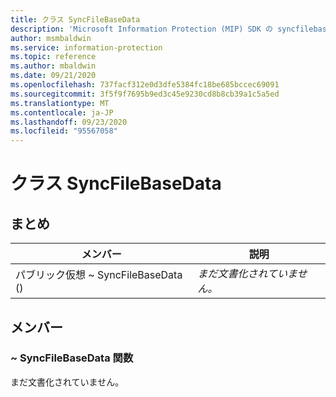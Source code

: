 ```yaml
---
title: クラス SyncFileBaseData
description: 'Microsoft Information Protection (MIP) SDK の syncfilebasedata:: undefined クラスについて説明します。'
author: msmbaldwin
ms.service: information-protection
ms.topic: reference
ms.author: mbaldwin
ms.date: 09/21/2020
ms.openlocfilehash: 737facf312e0d3dfe5384fc18be685bccec69091
ms.sourcegitcommit: 3f5f9f7695b9ed3c45e9230cd8b8cb39a1c5a5ed
ms.translationtype: MT
ms.contentlocale: ja-JP
ms.lasthandoff: 09/23/2020
ms.locfileid: "95567058"
---
```

# <a name="class-syncfilebasedata"></a>クラス SyncFileBaseData 
  
## <a name="summary"></a>まとめ
 メンバー                        | 説明                                
--------------------------------|---------------------------------------------
パブリック仮想 ~ SyncFileBaseData ()  | _まだ文書化されていません。_
  
## <a name="members"></a>メンバー
  
### <a name="syncfilebasedata-function"></a>~ SyncFileBaseData 関数
まだ文書化されていません。
